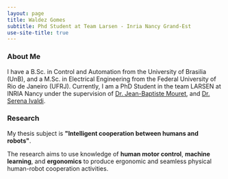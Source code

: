 ```yaml
---
layout: page
title: Waldez Gomes
subtitle: Phd Student at Team Larsen - Inria Nancy Grand-Est
use-site-title: true
---
```


### About Me

I have a B.Sc. in Control and Automation from the University of Brasilia (UnB), and a M.Sc. in Electrical Engineering from the Federal University of Rio de Janeiro (UFRJ). Currently, I am a PhD Student in the team LARSEN at INRIA Nancy under the supervision of  [Dr. Jean-Baptiste Mouret](https://members.loria.fr/JBMouret/), and [Dr. Serena Ivaldi](https://members.loria.fr/Sivaldi/).

### Research

My thesis subject is **"Intelligent cooperation between humans and robots"**.

The research aims to use knowledge of **human motor control**, **machine learning**, and **ergonomics** to produce ergonomic and seamless physical human-robot cooperation activities.